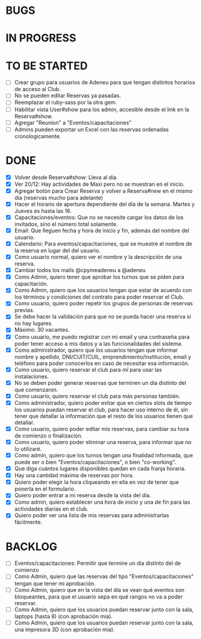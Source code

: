 # BUGS

# IN PROGRESS

# TO BE STARTED

- [ ] Crear grupo para usuarios de Adeneu para que tengan distintos horarios de acceso al Club.
- [ ] No se pueden editar Reservas ya pasadas.
- [ ] Reemplazar el ruby-sass por la otra gem.
- [ ] Habilitar vista User#show para los admin, accesible desde el link en la Reserva#show.
- [ ] Agregar "Reunion" a "Eventos/capacitaciones"
- [ ] Admins pueden exportar un Excel con las reservas ordenadas cronologicamente.

# DONE

- [x] Volver desde Reserva#show: Lleva al dia.
- [x] Ver 20/12: Hay actividades de Maxi pero no se muestran en el inicio.
- [x] Agregar botón para Crear Reserva y volver a Reserva#new en el mismo día (reservas mucho para adelante)
- [x] Hacer el horario de apertura dependiente del día de la semana. Martes y Jueves es hasta las 16.
- [x] Capacitaciones/eventos: Que no se necesite cargar los datos de los invitados, sino el número total solamente.
- [x] Email: Que lleguen fecha y hora de inicio y fin, además del nombre del usuario.
- [x] Calendario: Para eventos/capacitaciones, que se muestre el nombre de la reserva en lugar del del usuario.
- [x] Como usuario normal, quiero ver el nombre y la descripción de una reserva.
- [x] Cambiar todos los mails @cpymeadeneu a @adeneu
- [x] Como Admin, quiero tener que aprobar los turnos que se piden para capacitación.
- [x] Como Admin, quiero que los usuarios tengan que estar de acuerdo con los términos y condiciones del contrato para poder reservar el Club.
- [x] Como usuario, quiero poder repetir los grupos de personas de reservas previas.
- [x] Se debe hacer la validación para que no se pueda hacer una reserva si no hay lugares.
- [x] Máximo: 30 vacantes.
- [x] Como usuario, me puedo registrar con mi email y una contraseña para poder tener acceso a mis datos y a las funcionalidades del sistema.
- [x] Como administrador, quiero que los usuarios tengan que informar nombre y apellido, DNI/CUIT/CUIL, emprendimiento/institución, email y teléfono para poder conocerlos en caso de necesitar esa información.
- [x] Como usuario, quiero reservar el club para mí para usar las instalaciones.
- [x] No se deben poder generar reservas que terminen un día distinto del que comenzaron.
- [x] Como usuario, quiero reservar el club para más personas también.
- [x] Como administrador, quiero poder evitar que en ciertos slots de tiempo los usuarios puedan reservar el club, para hacer uso interno de él, sin tener que detallar la información que el resto de los usuarios tienen que detallar.
- [x] Como usuario, quiero poder editar mis reservas, para cambiar su hora de comienzo o finalización.
- [x] Como usuario, quiero poder eliminar una reserva, para informar que no lo utilizaré.
- [x] Como admin, quiero que los turnos tengan una finalidad informada, que puede ser o bien "Eventos/capacitaciones", o bien "co-working".
- [x] Que diga cuántos lugares disponibles quedan en cada franja horaria.
- [x] Hay una cantidad máxima de reservas por hora.
- [x] Quiero poder elegir la hora cliqueando en ella en vez de tener que ponerla en el formulario.
- [x] Quiero poder entrar a mi reserva desde la vista del día.
- [x] Como admin, quiero establecer una hora de inicio y una de fin para las actividades diarias en el club.
- [x] Quiero poder ver una lista de mis reservas para administrarlas fácilmente.

# BACKLOG

- [ ] Eventos/capacitaciones: Permitir que termine un día distinto del de comienzo
- [ ] Como Admin, quiero que las reservas del tipo "Eventos/capacitaciones" tengan que tener mi aprobación.
- [ ] Como Admin, quiero que en la vista del día se vean qué eventos son bloqueantes, para que el usuario sepa en qué rangos no va a poder reservar.
- [ ] Como Admin, quiero que los usuarios puedan reservar junto con la sala, laptops (hasta 8) (con aprobación mía).
- [ ] Como Admin, quiero que los usuarios puedan reservar junto con la sala, una impresora 3D (con aprobación mía).
